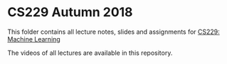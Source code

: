 # CS229 Autumn 2018

This folder contains all lecture notes, slides and assignments for [CS229: Machine Learning](http://cs229.stanford.edu/)

The videos of all lectures are available in this repository.
